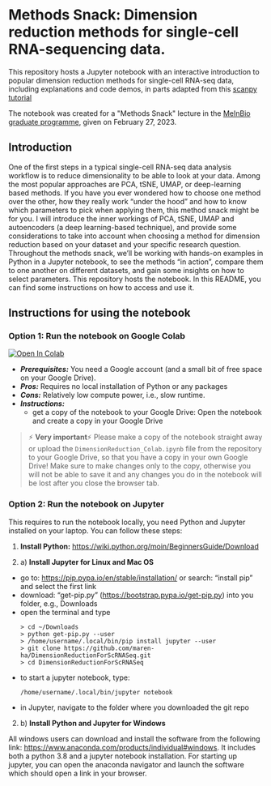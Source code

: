 # Methods Snack: Dimension reduction methods for single-cell RNA-sequencing data. 

This repository hosts a Jupyter notebook with an interactive introduction to popular dimension reduction methods for single-cell RNA-seq data, including explanations and code demos, in parts adapted from this [scanpy tutorial](https://scanpy-tutorials.readthedocs.io/en/latest/pbmc3k.html#)

The notebook was created for a "Methods Snack" lecture in the [MeInBio graduate programme](https://www.meinbio.uni-freiburg.de), given on February 27, 2023. 

## Introduction 

One of the first steps in a typical single-cell RNA-seq data analysis workflow is to reduce dimensionality to be able to look at your data. Among the most popular approaches are PCA, tSNE, UMAP, or deep-learning based methods. If you have you ever wondered how to choose one method over the other, how they really work “under the hood” and how to know which parameters to pick when applying them, this method snack might be for you. 
I will introduce the inner workings of PCA, tSNE, UMAP and autoencoders (a deep learning-based technique), and provide some considerations to take into account when choosing a method for dimension reduction based on your dataset and your specific research question. Throughout the methods snack, we’ll be working with hands-on examples in Python in a Jupyter notebook, to see the methods “in action”, compare them to one another on different datasets, and gain some insights on how to select parameters. This repository hosts the notebook. In this README, you can find some instructions on how to access and use it. 

## Instructions for using the notebook 

### **Option 1: Run the notebook on Google Colab**

<a href="https://colab.research.google.com/github/maren-ha/DimensionReductionForScRNASeq/blob/main/DimensionReduction_Colab.ipynb" target="_parent"><img src="https://colab.research.google.com/assets/colab-badge.svg" alt="Open In Colab"/></a>

* ***Prerequisites:*** You need a Google account (and a small bit of free space on your Google Drive). 
* ***Pros:*** Requires no local installation of Python or any packages
* ***Cons:*** Relatively low compute power, i.e., slow runtime. 
* ***Instructions:***
  * get a copy of the notebook to your Google Drive: Open the notebook and create a copy in your Google Drive 
> :zap: **Very important**:zap: Please make a copy of the notebook straight away or upload the `DimensionReduction_Colab.ipynb` file from the repository to your Google Drive, so that you have a copy in your own Google Drive! Make sure to make changes only to the copy, otherwise you will not be able to save it and any changes you do in the notebook will be lost after you close the browser tab. 

### **Option 2: Run the notebook on Jupyter**

This requires to run the notebook locally, you need Python and Jupyter installed on your laptop. You can follow these steps:  

1) **Install Python:** https://wiki.python.org/moin/BeginnersGuide/Download

2) a) **Install Jupyter for Linux and Mac OS**
 - go to: https://pip.pypa.io/en/stable/installation/
    or search: “install pip” and select the first link
 - download: “get-pip.py” (https://bootstrap.pypa.io/get-pip.py) into you folder, e.g., Downloads
 - open the terminal and type
    ``` 
    > cd ~/Downloads
    > python get-pip.py --user
    > /home/username/.local/bin/pip install jupyter --user
    > git clone https://github.com/maren-ha/DimensionReductionForScRNASeq.git
    > cd DimensionReductionForScRNASeq
    ```
 - to start a jupyter notebook, type: 
    ``` 
    /home/username/.local/bin/jupyter notebook
    ```
 - in Jupyter, navigate to the folder where you downloaded the git repo

2) b) **Install Python and Jupyter for Windows**

All windows users can download and install the software from the following link: https://www.anaconda.com/products/individual#windows. It includes both a python 3.8 and a jupyter notebook installation. For starting up jupyter, you can open the anaconda navigator and launch the software which should open a link in your browser.
